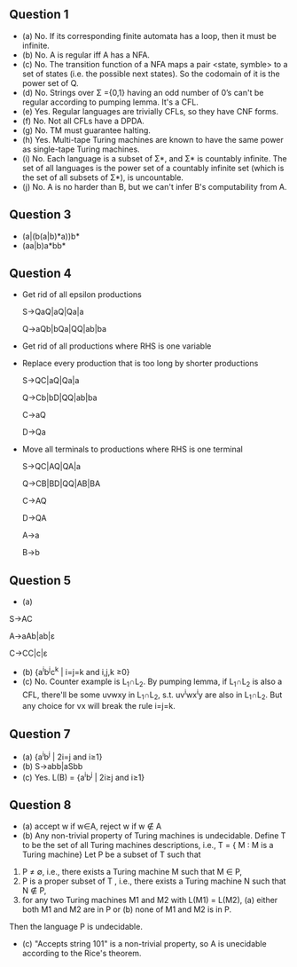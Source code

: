 ## Question 1
- (a) No. If its corresponding finite automata has a loop, then it must be infinite.
- (b) No. A is regular iff A has a NFA.
- (c) No. The transition function of a NFA maps a pair <state, symble> to a set of states (i.e. the possible next states). So the codomain of it is the power set of Q.
- (d) No. Strings over Σ ={0,1} having an odd number of 0’s can't be regular according to pumping lemma. It's a CFL.
- (e) Yes. Regular languages are trivially CFLs, so they have CNF forms.
- (f) No. Not all CFLs have a DPDA.
- (g) No. TM must guarantee halting.
- (h) Yes. Multi-tape Turing machines are known to have the same power as single-tape Turing machines.
- (i) No. Each language is a subset of Σ*, and Σ* is countably infinite. The set of all languages is the power set of a countably infinite set (which is the set of all subsets of Σ*), is uncountable.
- (j) No. A is no harder than B, but we can't infer B's computability from A.

## Question 3
- (a|(b(a|b)\*a))b\*
- (aa|b)a\*bb\*

## Question 4
- Get rid of all epsilon productions

  S→QaQ|aQ|Qa|a
  
  Q→aQb|bQa|QQ|ab|ba
  
- Get rid of all productions where RHS is one variable

- Replace every production that is too long by shorter productions

  S→QC|aQ|Qa|a
  
  Q→Cb|bD|QQ|ab|ba
  
  C→aQ
  
  D→Qa
  
- Move all terminals to productions where RHS is one terminal

  S→QC|AQ|QA|a
  
  Q→CB|BD|QQ|AB|BA
  
  C→AQ
  
  D→QA
  
  A→a
  
  B→b

## Question 5
- (a)
  
S→AC

A→aAb|ab|ε

C→CC|c|ε

- (b) {a<sup>i</sup>b<sup>j</sup>c<sup>k</sup> | i=j=k and i,j,k ≥0}
- (c) No. Counter example is L<sub>1</sub>∩L<sub>2</sub>. By pumping lemma, if L<sub>1</sub>∩L<sub>2</sub> is also a CFL, there'll be some uvwxy in L<sub>1</sub>∩L<sub>2</sub>, s.t. uv<sup>i</sup>wx<sup>i</sup>y are also in L<sub>1</sub>∩L<sub>2</sub>. But any choice for vx will break the rule i=j=k. 

## Question 7
- (a) {a<sup>i</sup>b<sup>j</sup> | 2i=j and i≥1}
- (b) S→abb|aSbb
- (c) Yes. L(B) = {a<sup>i</sup>b<sup>j</sup> | 2i≥j and i≥1}

## Question 8
- (a) accept w if w∈A, reject w if w ∉ A
- (b) Any non-trivial property of Turing machines is undecidable.
Define T to be the set of all Turing machines descriptions, i.e., T = { M : M is a Turing machine}
Let P be a subset of T such that
1. P ≠ ∅, i.e., there exists a Turing machine M such that M ∈ P,
2. P is a proper subset of T , i.e., there exists a Turing machine N such that N ∉ P,
3. for any two Turing machines M1 and M2 with L(M1) = L(M2),
(a) either both M1 and M2 are in P or
(b) none of M1 and M2 is in P.

Then the language P is undecidable.
- (c) "Accepts string 101" is a non-trivial property, so A is unecidable according to the Rice's theorem.